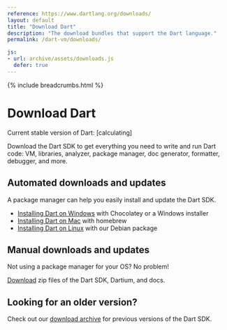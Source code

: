 ```yaml
---
reference: https://www.dartlang.org/downloads/
layout: default
title: "Download Dart"
description: "The download bundles that support the Dart language."
permalink: /dart-vm/downloads/

js:
- url: archive/assets/downloads.js
  defer: true
---
```


{% include breadcrumbs.html %}

# Download Dart

<p>Current stable version of Dart:
<span class="editor-build-rev-stable">[calculating]</span></p>

Download the Dart SDK to get everything you need to write and run Dart code:
VM, libraries, analyzer, package manager, doc generator,
formatter, debugger, and more.

## Automated downloads and updates

A package manager can help you easily install and update the Dart SDK.

* [Installing Dart on Windows](windows) with Chocolatey or a
  Windows installer
* [Installing Dart on Mac](mac) with homebrew
* [Installing Dart on Linux](linux) with our Debian package

## Manual downloads and updates

Not using a package manager for your OS? No problem!

[Download](archive/)
zip files of the Dart SDK, Dartium, and docs.

## Looking for an older version?

Check out our [download archive](archive/) for
previous versions of the Dart SDK.
